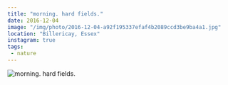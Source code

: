 ```yaml
---
title: "morning. hard fields."
date: 2016-12-04
image: "/img/photo/2016-12-04-a92f195337efaf4b2089ccd3be9ba4a1.jpg"
location: "Billericay, Essex"
instagram: true
tags:
 - nature
---
```


![morning. hard fields.](/img/photo/2016-12-04-a92f195337efaf4b2089ccd3be9ba4a1.jpg)
